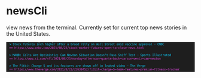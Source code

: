 # newsCli
view news from the terminal. Currently set for current top news stories in the United States. 

![screenshot](/img/screenshot.png)